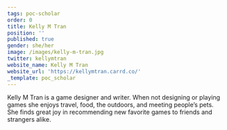 ```yaml
---
tags: poc-scholar
order: 0
title: Kelly M Tran
position: ''
published: true
gender: she/her
image: /images/kelly-m-tran.jpg
twitter: kellymtran
website_name: Kelly M Tran
website_url: 'https://kellymtran.carrd.co/'
_template: poc_scholar
---
```


Kelly M Tran is a game designer and writer. When not designing or playing games she enjoys travel, food, the outdoors, and meeting people’s pets. She finds great joy in recommending new favorite games to friends and strangers alike.
